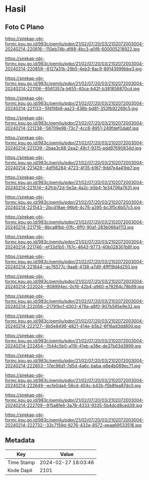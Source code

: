 # Hasil

## Foto C Plano

https://sirekap-obj-formc.kpu.go.id/983c/pemilu/pdpr/21/02/07/20/03/2102072003004-20240214-220816--110eb74b-df88-4bc3-a0f8-600005218922.jpg

https://sirekap-obj-formc.kpu.go.id/983c/pemilu/pdpr/21/02/07/20/03/2102072003004-20240214-220859--6127a31b-29b5-4eb3-8ac9-89143999bbe3.jpg

https://sirekap-obj-formc.kpu.go.id/983c/pemilu/pdpr/21/02/07/20/03/2102072003004-20240214-221106--8561357a-b655-40ca-b42f-b381858870cd.jpg

https://sirekap-obj-formc.kpu.go.id/983c/pemilu/pdpr/21/02/07/20/03/2102072003004-20240214-221133--5fd1f4b8-aa23-438b-bd81-353fb92269c5.jpg

https://sirekap-obj-formc.kpu.go.id/983c/pemilu/pdpr/21/02/07/20/03/2102072003004-20240214-221238--58709e96-73c7-4cc6-8951-249fdef0dabf.jpg

https://sirekap-obj-formc.kpu.go.id/983c/pemilu/pdpr/21/02/07/20/03/2102072003004-20240214-221339--2baa3c88-2ea2-49c1-9315-edd97690834d.jpg

https://sirekap-obj-formc.kpu.go.id/983c/pemilu/pdpr/21/02/07/20/03/2102072003004-20240214-221428--4df56284-4723-4f35-b167-9dd7e4a41bb7.jpg

https://sirekap-obj-formc.kpu.go.id/983c/pemilu/pdpr/21/02/07/20/03/2102072003004-20240214-221514--42fcb72d-5e3a-4a2c-b5b4-1e34706a7631.jpg

https://sirekap-obj-formc.kpu.go.id/983c/pemilu/pdpr/21/02/07/20/03/2102072003004-20240214-221543--2bcd18ae-96b6-4c78-a395-bc3f5c6b57c5.jpg

https://sirekap-obj-formc.kpu.go.id/983c/pemilu/pdpr/21/02/07/20/03/2102072003004-20240214-221716--8bca8fbb-01fc-4ff0-90af-283b066a1113.jpg

https://sirekap-obj-formc.kpu.go.id/983c/pemilu/pdpr/21/02/07/20/03/2102072003004-20240214-221746--ef33d1b5-767c-4643-9773-40b028301b8f.jpg

https://sirekap-obj-formc.kpu.go.id/983c/pemilu/pdpr/21/02/07/20/03/2102072003004-20240214-221844--ac76577c-9aa8-4138-a7d9-4fff19d4d250.jpg

https://sirekap-obj-formc.kpu.go.id/983c/pemilu/pdpr/21/02/07/20/03/2102072003004-20240214-222024--808994ec-0cf6-42b4-a960-e78264c78b99.jpg

https://sirekap-obj-formc.kpu.go.id/983c/pemilu/pdpr/21/02/07/20/03/2102072003004-20240214-222056--21791bcf-d303-479a-a8f0-907b595e9e32.jpg

https://sirekap-obj-formc.kpu.go.id/983c/pemilu/pdpr/21/02/07/20/03/2102072003004-20240214-222127--9b5e8496-4821-414e-b5b2-6f16ad3dd800.jpg

https://sirekap-obj-formc.kpu.go.id/983c/pemilu/pdpr/21/02/07/20/03/2102072003004-20240214-222454--1544c5b0-a116-41eb-a38e-de37b63d3999.jpg

https://sirekap-obj-formc.kpu.go.id/983c/pemilu/pdpr/21/02/07/20/03/2102072003004-20240214-222603--17ec96d1-7d5d-4a6c-baba-e6e4b069ec71.jpg

https://sirekap-obj-formc.kpu.go.id/983c/pemilu/pdpr/21/02/07/20/03/2102072003004-20240214-222649--ecfe0da4-58cd-404c-b42b-f5b8fea87dc0.jpg

https://sirekap-obj-formc.kpu.go.id/983c/pemilu/pdpr/21/02/07/20/03/2102072003004-20240214-222709--915a8fe6-3a78-4333-9335-5b4dcd8ced39.jpg

https://sirekap-obj-formc.kpu.go.id/983c/pemilu/pdpr/21/02/07/20/03/2102072003004-20240214-222732--33c7159d-9276-432e-8572-eeaa69533516.jpg


## Metadata

| Key        | Value               |
| ---------- | ------------------- |
| Time Stamp | 2024-02-27 18:03:46 |
| Kode Dapil | 2101                |



